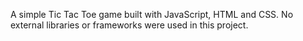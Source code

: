 A simple Tic Tac Toe game built with JavaScript, HTML and CSS. No external libraries or frameworks were used in this project.
